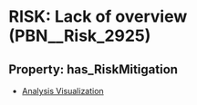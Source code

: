 # RISK: __Lack of overview__ (PBN__Risk_2925)

## Property: has_RiskMitigation

* [Analysis Visualization](PBN__Mitigation_1105)

